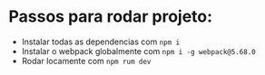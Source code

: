 # Passos para rodar projeto:

- Instalar todas as dependencias com `npm i`
- Instalar o webpack globalmente com `npm i -g webpack@5.68.0`
- Rodar locamente com `npm rum dev`